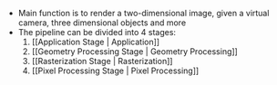 - Main function is to render a two-dimensional image, given a virtual camera, three dimensional objects and more
- The pipeline can be divided into 4 stages:
	1. [[Application Stage | Application]]
	2. [[Geometry Processing Stage | Geometry Processing]]
	3. [[Rasterization Stage | Rasterization]]
	4. [[Pixel Processing Stage | Pixel Processing]]